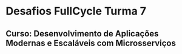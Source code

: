 # Desafios FullCycle Turma 7
## Curso: Desenvolvimento de Aplicações Modernas e Escaláveis com Microsserviços